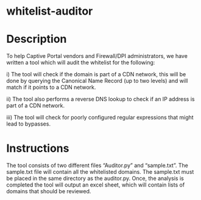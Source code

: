# whitelist-auditor

# Description
To help Captive Portal vendors and Firewall/DPI administrators, we have written a tool which will audit the whitelist for the following:

i)	The tool will check if the domain is part of a CDN network, this will be done by querying the Canonical Name Record (up to two levels) and will match if it points to a CDN network.

ii)	The tool also performs a reverse DNS lookup to check if an IP address is part of a CDN network.

iii)	The tool will check for poorly configured regular expressions that might lead to bypasses.

# Instructions

The tool consists of two different files “Auditor.py” and “sample.txt”. The sample.txt file will contain all the whitelisted domains. The sample.txt must be placed in the same directory as the auditor.py. Once, the analysis is completed the tool will output an excel sheet, which will contain lists of domains that should be reviewed.
